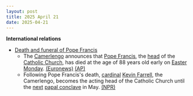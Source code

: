 ```yaml
---
layout: post
title: 2025 April 21
date: 2025-04-21
---
```



**International relations**

* [Death and funeral of Pope Francis](https://en.wikipedia.org/wiki/Death_and_funeral_of_Pope_Francis "Death and funeral of Pope Francis")
  + The [Camerlengo](https://en.wikipedia.org/wiki/Camerlengo_of_the_Holy_Roman_Church "Camerlengo of the Holy Roman Church") announces that [Pope Francis](https://en.wikipedia.org/wiki/Pope_Francis "Pope Francis"), the [head](https://en.wikipedia.org/wiki/Pope "Pope") of the [Catholic Church](https://en.wikipedia.org/wiki/Catholic_Church "Catholic Church"), has died at the age of 88 years old early on [Easter Monday](https://en.wikipedia.org/wiki/Easter_Monday "Easter Monday"). [(Euronews)](https://www.euronews.com/my-europe/2025/04/21/pope-francis-dies-at-88-the-vatican-says) [(AP)](https://apnews.com/article/vatican-pope-francis-dead-01ca7d73c3c48d25fd1504ba076e2e2a)
  + Following Pope Francis's death, [cardinal](https://en.wikipedia.org/wiki/Cardinal_%28Catholic_Church%29 "Cardinal (Catholic Church)") [Kevin Farrell](https://en.wikipedia.org/wiki/Kevin_Farrell "Kevin Farrell"), the Camerlengo, becomes the acting head of the Catholic Church until the [next](https://en.wikipedia.org/wiki/2025_papal_conclave "2025 papal conclave") [papal conclave](https://en.wikipedia.org/wiki/Papal_conclave "Papal conclave") in May. [(NPR)](https://www.npr.org/2025/04/21/g-s1-61662/kevin-farrell-camerlengo-vatican-pope)
